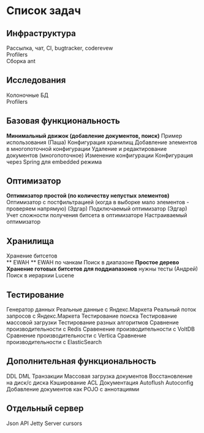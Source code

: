 Список задач
====

Инфраструктура
----
Рассылка, чат, CI, bugtracker, coderevew  
Profilers  
Сборка ant  

Исследования
----
Колоночные БД  
Profilers  

Базовая функциональность
----
__Минимальный движок (добавление документов, поиск)__
Пример использования (Паша)
Конфигурация хранилищ
Добавление элементов в многопоточной конфигурации
Удаление и редактирование документов (многопоточное)
Изменение конфигурации
Конфигурация через Spring для embedded режима

Оптимизатор
----
__Оптимизатор простой (по количеству непустых элементов)__
Оптимизатор с постфильтрацией (когда в выборке мало элементов - проверяем напрямую) (Эдгар)
Подключаемый оптимизатор (Эдгар)
Учет сложности получения битсета в оптимизаторе
Настраиваемый оптимизатор

Хранилища
----
Хранение битсетов  
** EWAH
** EWAH по чанкам
Поиск в диапазоне
    __Простое дерево__
    __Хранение готовых битсетов для поддиапазонов__ нужны тесты (Андрей)
Поиск в иерархии
Lucene


Тестирование
----
Генератор данных
Реальные данные с Яндекс.Маркета
Реальный поток запросов с Яндекс.Маркета
Тестирование поиска
Тестирование массовой загрузки
Тестирование разных алгоритмов
Сравнение производительности с Redis
Сравенение производительности с VoltDB
Сравнение производительности с Vertica
Сравнение производительности с ElasticSearch

Дополнительная функциональность
----
DDL
DML
Транзакции
Массовая загрузка документов
Восстановление на диск/с диска
Кэширование
ACL
Документация
Autoflush
Autoconfig
Добавление документов как POJO с аннотациями

Отдельный сервер
---
Json API
Jetty
Server cursors
